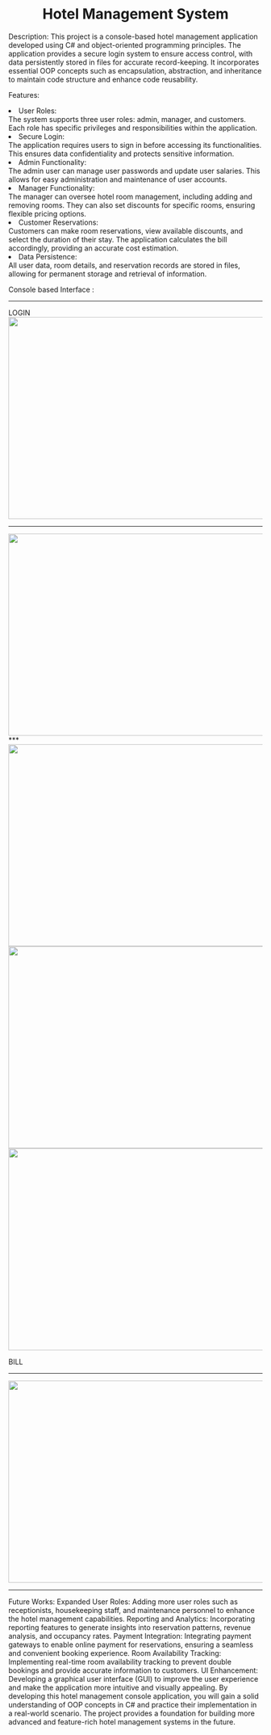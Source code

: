 <h1 align="center">Hotel Management System </h1>

Description:
This project is a console-based hotel management application developed using C# and object-oriented programming principles. The application provides a secure login system to ensure access control, with data persistently stored in files for accurate record-keeping. It incorporates essential OOP concepts such as encapsulation, abstraction, and inheritance to maintain code structure and enhance code reusability.

Features:


 <li>User Roles:</li> The system supports three user roles: admin, manager, and customers. Each role has specific privileges and responsibilities within the application.
  <li>Secure Login:</li> The application requires users to sign in before accessing its functionalities. This ensures data confidentiality and protects sensitive information.
  <li>Admin Functionality:</li> The admin user can manage user passwords and update user salaries. This allows for easy administration and maintenance of user accounts.
  <li>Manager Functionality:</li> The manager can oversee hotel room management, including adding and removing rooms. They can also set discounts for specific rooms, ensuring flexible pricing options.
  <li>Customer Reservations:</li> Customers can make room reservations, view available discounts, and select the duration of their stay. The application calculates the bill accordingly, providing an accurate cost estimation.
  <li>Data Persistence:</li> All user data, room details, and reservation records are stored in files, allowing for permanent storage and retrieval of information.


Console based Interface :
***



LOGIN
<image src = "https://github.com/Laiba51-CS/HMS-Hostel-Management-System-/assets/115210630/e30ef5fd-b26a-4573-b0b4-5b3dc1f4c61a.png"   width ="600" height ="400" />
***

<image src ="https://github.com/Laiba51-CS/HMS-Hostel-Management-System-/assets/115210630/39a3f7ab-3909-4980-950f-1d6123f57a15.png" width ="600" height ="400" />
***

<image src= "https://github.com/Laiba51-CS/HMS-Hostel-Management-System-/assets/115210630/71b8071e-e6e3-49cb-8674-e8edced18986.png" width ="600" height ="400" />


<image src= "https://github.com/Laiba51-CS/HMS-Hostel-Management-System-/assets/115210630/0de85780-691f-4518-9a95-1964a57e9e7a.png" width ="600" height ="400" />


<image src= "https://github.com/Laiba51-CS/HMS-Hostel-Management-System-/assets/115210630/f2b4a066-250b-48bd-85cd-99953f2baa89.png" width ="600" height ="400" />

BILL 
***
<image src ="https://github.com/Laiba51-CS/HMS-Hostel-Management-System-/assets/115210630/e6e89c64-4aef-4ebb-872d-1eeae50c03be.png"  width ="600" height ="400" />


***
Future Works:
Expanded User Roles: Adding more user roles such as receptionists, housekeeping staff, and maintenance personnel to enhance the hotel management capabilities.
Reporting and Analytics: Incorporating reporting features to generate insights into reservation patterns, revenue analysis, and occupancy rates.
Payment Integration: Integrating payment gateways to enable online payment for reservations, ensuring a seamless and convenient booking experience.
Room Availability Tracking: Implementing real-time room availability tracking to prevent double bookings and provide accurate information to customers.
UI Enhancement: Developing a graphical user interface (GUI) to improve the user experience and make the application more intuitive and visually appealing.
By developing this hotel management console application, you will gain a solid understanding of OOP concepts in C# and practice their implementation in a real-world scenario. The project provides a foundation for building more advanced and feature-rich hotel management systems in the future.








